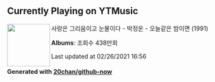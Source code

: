## Currently Playing on YTMusic

[<img align="left" width="100" src="https://i.ytimg.com/vi/o0Wha0-rZW4/sddefault.jpg?sqp=-oaymwEWCJADEOEBIAQqCghqEJQEGHgg6AJIWg&rs">](https://music.youtube.com/watch?v=o0Wha0-rZW4)

사랑은 그리움이고 눈물이다 - 박정운 - 오늘같은 밤이면 (1991)

**Albums**: 조회수 438만회

Last updated at 02/26/2021 16:56

#### Generated with [20chan/github-now](https://github.com/20chan/github-now)


<!--
**20chan/20chan** is a ✨ _special_ ✨ repository because its `README.md` (this file) appears on your GitHub profile.

Here are some ideas to get you started:

- 🔭 I’m currently working on ...
- 🌱 I’m currently learning ...
- 👯 I’m looking to collaborate on ...
- 🤔 I’m looking for help with ...
- 💬 Ask me about ...
- 📫 How to reach me: ...
- 😄 Pronouns: ...
- ⚡ Fun fact: ...
-->

